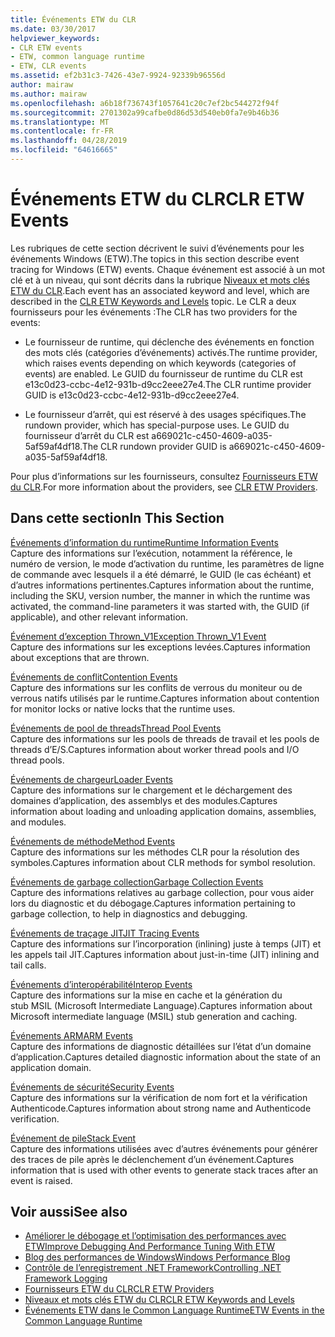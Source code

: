 ```yaml
---
title: Événements ETW du CLR
ms.date: 03/30/2017
helpviewer_keywords:
- CLR ETW events
- ETW, common language runtime
- ETW, CLR events
ms.assetid: ef2b31c3-7426-43e7-9924-92339b96556d
author: mairaw
ms.author: mairaw
ms.openlocfilehash: a6b18f736743f1057641c20c7ef2bc544272f94f
ms.sourcegitcommit: 2701302a99cafbe0d86d53d540eb0fa7e9b46b36
ms.translationtype: MT
ms.contentlocale: fr-FR
ms.lasthandoff: 04/28/2019
ms.locfileid: "64616665"
---
```

# <a name="clr-etw-events"></a><span data-ttu-id="16b35-102">Événements ETW du CLR</span><span class="sxs-lookup"><span data-stu-id="16b35-102">CLR ETW Events</span></span>
<span data-ttu-id="16b35-103">Les rubriques de cette section décrivent le suivi d’événements pour les événements Windows (ETW).</span><span class="sxs-lookup"><span data-stu-id="16b35-103">The topics in this section describe event tracing for Windows (ETW) events.</span></span> <span data-ttu-id="16b35-104">Chaque événement est associé à un mot clé et à un niveau, qui sont décrits dans la rubrique [Niveaux et mots clés ETW du CLR](../../../docs/framework/performance/clr-etw-keywords-and-levels.md).</span><span class="sxs-lookup"><span data-stu-id="16b35-104">Each event has an associated keyword and level, which are described in the [CLR ETW Keywords and Levels](../../../docs/framework/performance/clr-etw-keywords-and-levels.md) topic.</span></span> <span data-ttu-id="16b35-105">Le CLR a deux fournisseurs pour les événements :</span><span class="sxs-lookup"><span data-stu-id="16b35-105">The CLR has two providers for the events:</span></span>  
  
- <span data-ttu-id="16b35-106">Le fournisseur de runtime, qui déclenche des événements en fonction des mots clés (catégories d’événements) activés.</span><span class="sxs-lookup"><span data-stu-id="16b35-106">The runtime provider, which raises events depending on which keywords (categories of events) are enabled.</span></span> <span data-ttu-id="16b35-107">Le GUID du fournisseur de runtime du CLR est e13c0d23-ccbc-4e12-931b-d9cc2eee27e4.</span><span class="sxs-lookup"><span data-stu-id="16b35-107">The CLR runtime provider GUID is e13c0d23-ccbc-4e12-931b-d9cc2eee27e4.</span></span>  
  
- <span data-ttu-id="16b35-108">Le fournisseur d’arrêt, qui est réservé à des usages spécifiques.</span><span class="sxs-lookup"><span data-stu-id="16b35-108">The rundown provider, which has special-purpose uses.</span></span> <span data-ttu-id="16b35-109">Le GUID du fournisseur d’arrêt du CLR est a669021c-c450-4609-a035-5af59af4df18.</span><span class="sxs-lookup"><span data-stu-id="16b35-109">The CLR rundown provider GUID is a669021c-c450-4609-a035-5af59af4df18.</span></span>  
  
 <span data-ttu-id="16b35-110">Pour plus d’informations sur les fournisseurs, consultez [Fournisseurs ETW du CLR](../../../docs/framework/performance/clr-etw-providers.md).</span><span class="sxs-lookup"><span data-stu-id="16b35-110">For more information about the providers, see [CLR ETW Providers](../../../docs/framework/performance/clr-etw-providers.md).</span></span>  
  
## <a name="in-this-section"></a><span data-ttu-id="16b35-111">Dans cette section</span><span class="sxs-lookup"><span data-stu-id="16b35-111">In This Section</span></span>  
 [<span data-ttu-id="16b35-112">Événements d’information du runtime</span><span class="sxs-lookup"><span data-stu-id="16b35-112">Runtime Information Events</span></span>](../../../docs/framework/performance/runtime-information-etw-events.md)  
 <span data-ttu-id="16b35-113">Capture des informations sur l’exécution, notamment la référence, le numéro de version, le mode d’activation du runtime, les paramètres de ligne de commande avec lesquels il a été démarré, le GUID (le cas échéant) et d’autres informations pertinentes.</span><span class="sxs-lookup"><span data-stu-id="16b35-113">Captures information about the runtime, including the SKU, version number, the manner in which the runtime was activated, the command-line parameters it was started with, the GUID (if applicable), and other relevant information.</span></span>  
  
 [<span data-ttu-id="16b35-114">Événement d’exception Thrown_V1</span><span class="sxs-lookup"><span data-stu-id="16b35-114">Exception Thrown_V1 Event</span></span>](../../../docs/framework/performance/exception-thrown-v1-etw-event.md)  
 <span data-ttu-id="16b35-115">Capture des informations sur les exceptions levées.</span><span class="sxs-lookup"><span data-stu-id="16b35-115">Captures information about exceptions that are thrown.</span></span>  
  
 [<span data-ttu-id="16b35-116">Événements de conflit</span><span class="sxs-lookup"><span data-stu-id="16b35-116">Contention Events</span></span>](../../../docs/framework/performance/contention-etw-events.md)  
 <span data-ttu-id="16b35-117">Capture des informations sur les conflits de verrous du moniteur ou de verrous natifs utilisés par le runtime.</span><span class="sxs-lookup"><span data-stu-id="16b35-117">Captures information about contention for monitor locks or native locks that the runtime uses.</span></span>  
  
 [<span data-ttu-id="16b35-118">Événements de pool de threads</span><span class="sxs-lookup"><span data-stu-id="16b35-118">Thread Pool Events</span></span>](../../../docs/framework/performance/thread-pool-etw-events.md)  
 <span data-ttu-id="16b35-119">Capture des informations sur les pools de threads de travail et les pools de threads d’E/S.</span><span class="sxs-lookup"><span data-stu-id="16b35-119">Captures information about worker thread pools and I/O thread pools.</span></span>  
  
 [<span data-ttu-id="16b35-120">Événements de chargeur</span><span class="sxs-lookup"><span data-stu-id="16b35-120">Loader Events</span></span>](../../../docs/framework/performance/loader-etw-events.md)  
 <span data-ttu-id="16b35-121">Capture des informations sur le chargement et le déchargement des domaines d’application, des assemblys et des modules.</span><span class="sxs-lookup"><span data-stu-id="16b35-121">Captures information about loading and unloading application domains, assemblies, and modules.</span></span>  
  
 [<span data-ttu-id="16b35-122">Événements de méthode</span><span class="sxs-lookup"><span data-stu-id="16b35-122">Method Events</span></span>](../../../docs/framework/performance/method-etw-events.md)  
 <span data-ttu-id="16b35-123">Capture des informations sur les méthodes CLR pour la résolution des symboles.</span><span class="sxs-lookup"><span data-stu-id="16b35-123">Captures information about CLR methods for symbol resolution.</span></span>  
  
 [<span data-ttu-id="16b35-124">Événements de garbage collection</span><span class="sxs-lookup"><span data-stu-id="16b35-124">Garbage Collection Events</span></span>](../../../docs/framework/performance/garbage-collection-etw-events.md)  
 <span data-ttu-id="16b35-125">Capture des informations relatives au garbage collection, pour vous aider lors du diagnostic et du débogage.</span><span class="sxs-lookup"><span data-stu-id="16b35-125">Captures information pertaining to garbage collection, to help in diagnostics and debugging.</span></span>  
  
 [<span data-ttu-id="16b35-126">Événements de traçage JIT</span><span class="sxs-lookup"><span data-stu-id="16b35-126">JIT Tracing Events</span></span>](../../../docs/framework/performance/jit-tracing-etw-events.md)  
 <span data-ttu-id="16b35-127">Capture des informations sur l’incorporation (inlining) juste à temps (JIT) et les appels tail JIT.</span><span class="sxs-lookup"><span data-stu-id="16b35-127">Captures information about just-in-time (JIT) inlining and tail calls.</span></span>  
  
 [<span data-ttu-id="16b35-128">Événements d’interopérabilité</span><span class="sxs-lookup"><span data-stu-id="16b35-128">Interop Events</span></span>](../../../docs/framework/performance/interop-etw-events.md)  
 <span data-ttu-id="16b35-129">Capture des informations sur la mise en cache et la génération du stub MSIL (Microsoft Intermediate Language).</span><span class="sxs-lookup"><span data-stu-id="16b35-129">Captures information about Microsoft intermediate language (MSIL) stub generation and caching.</span></span>  
  
 [<span data-ttu-id="16b35-130">Événements ARM</span><span class="sxs-lookup"><span data-stu-id="16b35-130">ARM Events</span></span>](../../../docs/framework/performance/application-domain-resource-monitoring-arm-etw-events.md)  
 <span data-ttu-id="16b35-131">Capture des informations de diagnostic détaillées sur l’état d’un domaine d’application.</span><span class="sxs-lookup"><span data-stu-id="16b35-131">Captures detailed diagnostic information about the state of an application domain.</span></span>  
  
 [<span data-ttu-id="16b35-132">Événements de sécurité</span><span class="sxs-lookup"><span data-stu-id="16b35-132">Security Events</span></span>](../../../docs/framework/performance/security-etw-events.md)  
 <span data-ttu-id="16b35-133">Capture des informations sur la vérification de nom fort et la vérification Authenticode.</span><span class="sxs-lookup"><span data-stu-id="16b35-133">Captures information about strong name and Authenticode verification.</span></span>  
  
 [<span data-ttu-id="16b35-134">Événement de pile</span><span class="sxs-lookup"><span data-stu-id="16b35-134">Stack Event</span></span>](../../../docs/framework/performance/stack-etw-event.md)  
 <span data-ttu-id="16b35-135">Capture des informations utilisées avec d’autres événements pour générer des traces de pile après le déclenchement d’un événement.</span><span class="sxs-lookup"><span data-stu-id="16b35-135">Captures information that is used with other events to generate stack traces after an event is raised.</span></span>  
  
## <a name="see-also"></a><span data-ttu-id="16b35-136">Voir aussi</span><span class="sxs-lookup"><span data-stu-id="16b35-136">See also</span></span>

- [<span data-ttu-id="16b35-137">Améliorer le débogage et l’optimisation des performances avec ETW</span><span class="sxs-lookup"><span data-stu-id="16b35-137">Improve Debugging And Performance Tuning With ETW</span></span>](https://go.microsoft.com/fwlink/?LinkId=179696)
- [<span data-ttu-id="16b35-138">Blog des performances de Windows</span><span class="sxs-lookup"><span data-stu-id="16b35-138">Windows Performance Blog</span></span>](https://go.microsoft.com/fwlink/?LinkId=179509)
- [<span data-ttu-id="16b35-139">Contrôle de l’enregistrement .NET Framework</span><span class="sxs-lookup"><span data-stu-id="16b35-139">Controlling .NET Framework Logging</span></span>](../../../docs/framework/performance/controlling-logging.md)
- [<span data-ttu-id="16b35-140">Fournisseurs ETW du CLR</span><span class="sxs-lookup"><span data-stu-id="16b35-140">CLR ETW Providers</span></span>](../../../docs/framework/performance/clr-etw-providers.md)
- [<span data-ttu-id="16b35-141">Niveaux et mots clés ETW du CLR</span><span class="sxs-lookup"><span data-stu-id="16b35-141">CLR ETW Keywords and Levels</span></span>](../../../docs/framework/performance/clr-etw-keywords-and-levels.md)
- [<span data-ttu-id="16b35-142">Événements ETW dans le Common Language Runtime</span><span class="sxs-lookup"><span data-stu-id="16b35-142">ETW Events in the Common Language Runtime</span></span>](../../../docs/framework/performance/etw-events-in-the-common-language-runtime.md)
